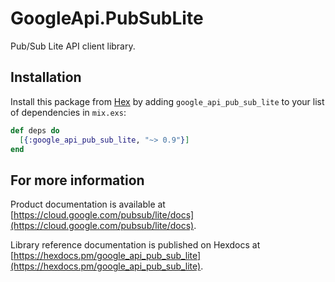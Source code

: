 # GoogleApi.PubSubLite

Pub/Sub Lite API client library.



## Installation

Install this package from [Hex](https://hex.pm) by adding
`google_api_pub_sub_lite` to your list of dependencies in `mix.exs`:

```elixir
def deps do
  [{:google_api_pub_sub_lite, "~> 0.9"}]
end
```

## For more information

Product documentation is available at [https://cloud.google.com/pubsub/lite/docs](https://cloud.google.com/pubsub/lite/docs).

Library reference documentation is published on Hexdocs at
[https://hexdocs.pm/google_api_pub_sub_lite](https://hexdocs.pm/google_api_pub_sub_lite).
